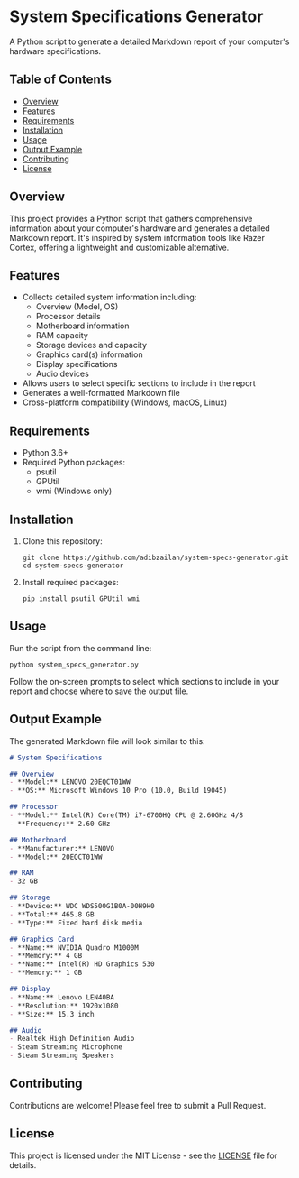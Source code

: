 # System Specifications Generator

A Python script to generate a detailed Markdown report of your computer's hardware specifications.

## Table of Contents

- [Overview](#overview)
- [Features](#features)
- [Requirements](#requirements)
- [Installation](#installation)
- [Usage](#usage)
- [Output Example](#output-example)
- [Contributing](#contributing)
- [License](#license)

## Overview

This project provides a Python script that gathers comprehensive information about your computer's hardware and generates a detailed Markdown report. It's inspired by system information tools like Razer Cortex, offering a lightweight and customizable alternative.

## Features

- Collects detailed system information including:
  - Overview (Model, OS)
  - Processor details
  - Motherboard information
  - RAM capacity
  - Storage devices and capacity
  - Graphics card(s) information
  - Display specifications
  - Audio devices
- Allows users to select specific sections to include in the report
- Generates a well-formatted Markdown file
- Cross-platform compatibility (Windows, macOS, Linux)

## Requirements

- Python 3.6+
- Required Python packages:
  - psutil
  - GPUtil
  - wmi (Windows only)

## Installation

1. Clone this repository:
   ```
   git clone https://github.com/adibzailan/system-specs-generator.git
   cd system-specs-generator
   ```

2. Install required packages:
   ```
   pip install psutil GPUtil wmi
   ```

## Usage

Run the script from the command line:

```
python system_specs_generator.py
```

Follow the on-screen prompts to select which sections to include in your report and choose where to save the output file.

## Output Example

The generated Markdown file will look similar to this:

```markdown
# System Specifications

## Overview
- **Model:** LENOVO 20EQCT01WW
- **OS:** Microsoft Windows 10 Pro (10.0, Build 19045)

## Processor
- **Model:** Intel(R) Core(TM) i7-6700HQ CPU @ 2.60GHz 4/8
- **Frequency:** 2.60 GHz

## Motherboard
- **Manufacturer:** LENOVO
- **Model:** 20EQCT01WW

## RAM
- 32 GB

## Storage
- **Device:** WDC WDS500G1B0A-00H9H0
- **Total:** 465.8 GB
- **Type:** Fixed hard disk media

## Graphics Card
- **Name:** NVIDIA Quadro M1000M
- **Memory:** 4 GB
- **Name:** Intel(R) HD Graphics 530
- **Memory:** 1 GB

## Display
- **Name:** Lenovo LEN40BA
- **Resolution:** 1920x1080
- **Size:** 15.3 inch

## Audio
- Realtek High Definition Audio
- Steam Streaming Microphone
- Steam Streaming Speakers
```

## Contributing

Contributions are welcome! Please feel free to submit a Pull Request.

## License

This project is licensed under the MIT License - see the [LICENSE](LICENSE) file for details.

